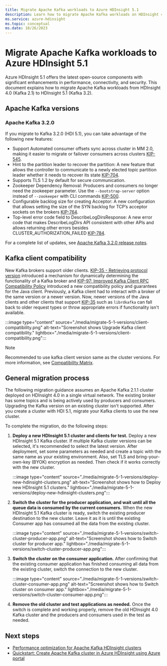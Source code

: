```yaml
---
title: Migrate Apache Kafka workloads to Azure HDInsight 5.1
description: Learn how to migrate Apache Kafka workloads on HDInsight 4.0 to HDInsight 5.1.
ms.service: azure-hdinsight
ms.topic: conceptual
ms.date: 10/26/2023
---
```


# Migrate Apache Kafka workloads to Azure HDInsight 5.1

Azure HDInsight 5.1 offers the latest open-source components with significant enhancements in performance, connectivity, and security. This document explains how to migrate Apache Kafka workloads from HDInsight 4.0 (Kafka 2.1) to HDInsight 5.1 (Kafka 3.2).


## Apache Kafka versions

### Apache Kafka 3.2.0
  
If you migrate to Kafka 3.2.0 (HDI 5.1), you can take advantage of the following new features:

- Support Automated consumer offsets sync across cluster in MM 2.0, making it easier to migrate or failover consumers across clusters [KIP-545](https://cwiki.apache.org/confluence/display/KAFKA/KIP-545%3A+support+automated+consumer+offset+sync+across+clusters+in+MM+2.0).
- Hint to the partition leader to recover the partition: A new feature that allows the controller to communicate to a newly elected topic partition leader whether it needs to recover its state [KIP-704](https://cwiki.apache.org/confluence/display/KAFKA/KIP-704%3A+Send+a+hint+to+the+partition+leader+to+recover+the+partition).
- Supports TLS 1.2 by default for secure communication.
- Zookeeper Dependency Removal: Producers and consumers no longer need the zookeeper parameter. Use the `--bootstrap-server` option instead of `--zookeeper` with CLI commands [KIP-500](https://cwiki.apache.org/confluence/display/KAFKA/KIP-500%3A+Replace+ZooKeeper+with+a+Self-Managed+Metadata+Quorum).
- Configurable backlog size for creating Acceptor: A new configuration that allows setting the size of the SYN backlog for TCP’s acceptor sockets on the brokers [KIP-764](https://cwiki.apache.org/confluence/display/KAFKA/KIP-764%3A+Configurable+backlog+size+for+creating+Acceptor).
- Top-level error code field to DescribeLogDirsResponse: A new error code that makes DescribeLogDirs API consistent with other APIs and allows returning other errors besides CLUSTER_AUTHORIZATION_FAILED [KIP-784](https://cwiki.apache.org/confluence/display/KAFKA/KIP-784%3A+Add+top-level+error+code+field+to+DescribeLogDirsResponse).


For a complete list of updates, see [Apache Kafka 3.2.0 release notes](https://archive.apache.org/dist/kafka/3.2.0/RELEASE_NOTES.html).

## Kafka client compatibility

New Kafka brokers support older clients. [KIP-35 - Retrieving protocol version](https://cwiki.apache.org/confluence/display/KAFKA/KIP-35+-+Retrieving+protocol+version) introduced a mechanism for dynamically determining the functionality of a Kafka broker and [KIP-97: Improved Kafka Client RPC Compatibility Policy](https://cwiki.apache.org/confluence/display/KAFKA/KIP-97%3A+Improved+Kafka+Client+RPC+Compatibility+Policy) introduced a new compatibility policy and guarantees for the Java client. Previously, a Kafka client had to interact with a broker of the same version or a newer version. Now, newer versions of the Java clients and other clients that support [KIP-35](https://cwiki.apache.org/confluence/display/KAFKA/KIP-35+-+Retrieving+protocol+version) such as `librdkafka` can fall back to older request types or throw appropriate errors if functionality isn't available.

:::image type="content" source="./media/migrate-5-1-versions/client-compatibility.png" alt-text="Screenshot shows Upgrade Kafka client compatibility." lightbox="./media/migrate-5-1-versions/client-compatibility.png":::

> [!NOTE]
> Recommended to use kafka client version same as the cluster versions. For more information, see [Compatibility Matrix](https://cwiki.apache.org/confluence/display/KAFKA/Compatibility+Matrix).

## General migration process

The following migration guidance assumes an Apache Kafka 2.1.1 cluster deployed on HDInsight 4.0 in a single virtual network. The existing broker has some topics and is being actively used by producers and consumers.
Upgrading the Kafka version on an existing cluster isn't supported. After you create a cluster with HDI 5.1, migrate your Kafka clients to use the new cluster.


To complete the migration, do the following steps:

1. **Deploy a new HDInsight 5.1 cluster and clients for test.** Deploy a new HDInsight 5.1 Kafka cluster. If multiple Kafka cluster versions can be selected, it's recommended to select the latest version. After deployment, set some parameters as needed and create a topic with the same name as your existing environment. Also, set TLS and bring-your-own-key (BYOK) encryption as needed. Then check if it works correctly with the new cluster.

    :::image type="content" source="./media/migrate-5-1-versions/deploy-new-hdinsight-clusters.png" alt-text="Screenshot shows how to Deploy new HDInsight 5.1 clusters." lightbox="./media/migrate-5-1-versions/deploy-new-hdinsight-clusters.png":::

1. **Switch the cluster for the producer application, and wait until all the queue data is consumed by the current consumers.** When the new HDInsight 5.1 Kafka cluster is ready, switch the existing producer destination to the new cluster. Leave it as it is until the existing Consumer app has consumed all the data from the existing cluster.

    :::image type="content" source="./media/migrate-5-1-versions/switch-cluster-producer-app.png" alt-text="Screenshot shows how to Switch cluster for producer app." lightbox="./media/migrate-5-1-versions/switch-cluster-producer-app.png":::

1. **Switch the cluster on the consumer application.** After confirming that the existing consumer application has finished consuming all data from the existing cluster, switch the connection to the new cluster.

    :::image type="content" source="./media/migrate-5-1-versions/switch-cluster-consumer-app.png" alt-text="Screenshot shows how to Switch cluster on consumer app." lightbox="./media/migrate-5-1-versions/switch-cluster-consumer-app.png":::

1. **Remove the old cluster and test applications as needed.** Once the switch is complete and working properly, remove the old HDInsight 4.0 Kafka cluster and the producers and consumers used in the test as needed.

## Next steps

* [Performance optimization for Apache Kafka HDInsight clusters](apache-kafka-performance-tuning.md)
* [Quickstart: Create Apache Kafka cluster in Azure HDInsight using Azure portal](apache-kafka-get-started.md)
